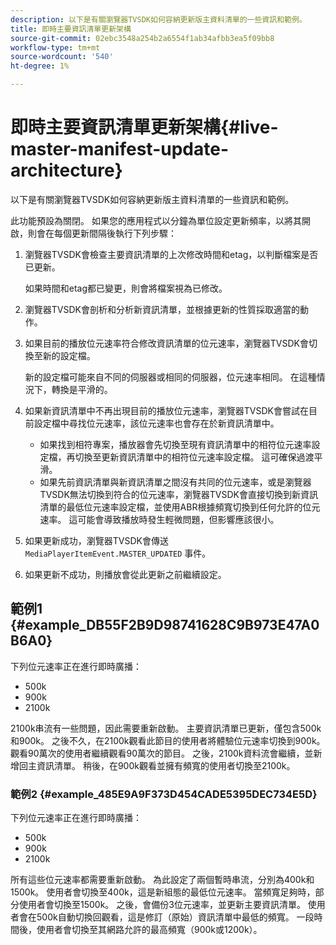 ```yaml
---
description: 以下是有關瀏覽器TVSDK如何容納更新版主資料清單的一些資訊和範例。
title: 即時主要資訊清單更新架構
source-git-commit: 02ebc3548a254b2a6554f1ab34afbb3ea5f09bb8
workflow-type: tm+mt
source-wordcount: '540'
ht-degree: 1%

---
```


# 即時主要資訊清單更新架構{#live-master-manifest-update-architecture}

以下是有關瀏覽器TVSDK如何容納更新版主資料清單的一些資訊和範例。

此功能預設為關閉。 如果您的應用程式以分鐘為單位設定更新頻率，以將其開啟，則會在每個更新間隔後執行下列步驟：

1. 瀏覽器TVSDK會檢查主要資訊清單的上次修改時間和etag，以判斷檔案是否已更新。

   如果時間和etag都已變更，則會將檔案視為已修改。
1. 瀏覽器TVSDK會剖析和分析新資訊清單，並根據更新的性質採取適當的動作。
1. 如果目前的播放位元速率符合修改資訊清單的位元速率，瀏覽器TVSDK會切換至新的設定檔。

   新的設定檔可能來自不同的伺服器或相同的伺服器，位元速率相同。 在這種情況下，轉換是平滑的。
1. 如果新資訊清單中不再出現目前的播放位元速率，瀏覽器TVSDK會嘗試在目前設定檔中尋找位元速率，該位元速率也會存在於新資訊清單中。

   * 如果找到相符專案，播放器會先切換至現有資訊清單中的相符位元速率設定檔，再切換至更新資訊清單中的相符位元速率設定檔。 這可確保過渡平滑。
   * 如果先前資訊清單與新資訊清單之間沒有共同的位元速率，或是瀏覽器TVSDK無法切換到符合的位元速率，瀏覽器TVSDK會直接切換到新資訊清單的最低位元速率設定檔，並使用ABR根據頻寬切換到任何允許的位元速率。 這可能會導致播放時發生輕微問題，但影響應該很小。

1. 如果更新成功，瀏覽器TVSDK會傳送 `MediaPlayerItemEvent.MASTER_UPDATED` 事件。
1. 如果更新不成功，則播放會從此更新之前繼續設定。

## 範例1 {#example_DB55F2B9D98741628C9B973E47A0B6A0}

下列位元速率正在進行即時廣播：

* 500k
* 900k
* 2100k

2100k串流有一些問題，因此需要重新啟動。 主要資訊清單已更新，僅包含500k和900k。 之後不久，在2100k觀看此節目的使用者將體驗位元速率切換到900k。 觀看90萬次的使用者繼續觀看90萬次的節目。 之後，2100k資料流會繼續，並新增回主資訊清單。 稍後，在900k觀看並擁有頻寬的使用者切換至2100k。

### 範例2 {#example_485E9A9F373D454CADE5395DEC734E5D}

下列位元速率正在進行即時廣播：

* 500k
* 900k
* 2100k

所有這些位元速率都需要重新啟動。 為此設定了兩個暫時串流，分別為400k和1500k。 使用者會切換至400k，這是新組態的最低位元速率。 當頻寬足夠時，部分使用者會切換至1500k。 之後，會備份3位元速率，並更新主要資訊清單。 使用者會在500k自動切換回觀看，這是修訂（原始）資訊清單中最低的頻寬。 一段時間後，使用者會切換至其網路允許的最高頻寬（900k或1200k）。

<!-- 

WRITER: Add relref to api/psdk/asdoc-dhls_1.4/com/adobe/mediacore/events/MediaPlayerItemEvent.html#MASTER_UPDATED

 -->
